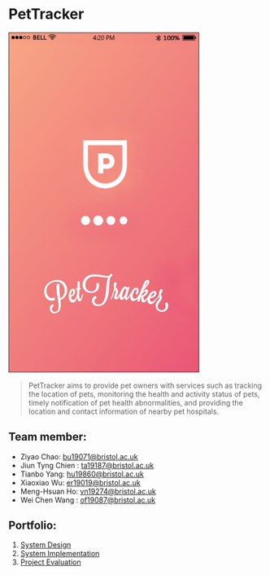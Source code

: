 # PetTracker
<img src=https://github.com/PetTracker/PetTracker/blob/dev/Portfolio/image/start.jpg width = 375 alt= "start"> 

> PetTracker aims to provide pet owners with services such as tracking the location of pets, monitoring the health and activity status of pets, timely notification of pet health abnormalities, and providing the location and contact information of nearby pet hospitals.



## Team member:
- Ziyao Chao:  bu19071@bristol.ac.uk
- Jiun Tyng Chien : ta19187@bristol.ac.uk
- Tianbo Yang:  hu19860@bristol.ac.uk
- Xiaoxiao Wu:  er19019@bristol.ac.uk
- Meng-Hsuan Ho:  vn19274@bristol.ac.uk
- Wei Chen Wang : of19087@bristol.ac.uk


## Portfolio:
  1. [System Design](https://github.com/PetTracker/PetTracker/blob/dev/Portfolio/System%20Design.md)
  2. [System Implementation](https://github.com/PetTracker/PetTracker/blob/dev/Portfolio/System%20Implementation.md)
  3. [Project Evaluation](https://github.com/PetTracker/PetTracker/blob/dev/Portfolio/Project%20Evaluation.md)
